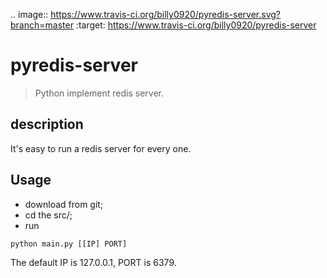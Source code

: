 .. image:: https://www.travis-ci.org/billy0920/pyredis-server.svg?branch=master
    :target: https://www.travis-ci.org/billy0920/pyredis-server
# pyredis-server
> Python implement redis server.

## description
It's easy to run a redis server for every one.

## Usage
+ download from git;
+ cd the src/;
+ run
```bat
python main.py [[IP] PORT]
```
The default IP is 127.0.0.1, PORT is 6379.


